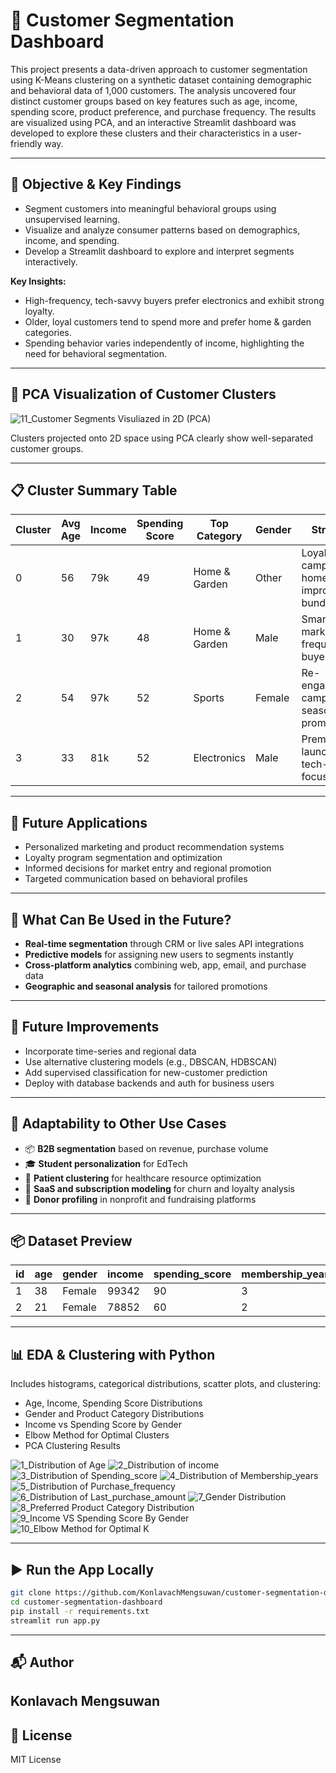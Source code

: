 # 🧠 Customer Segmentation Dashboard

This project presents a data-driven approach to customer segmentation using K-Means clustering on a synthetic dataset containing demographic and behavioral data of 1,000 customers. The analysis uncovered four distinct customer groups based on key features such as age, income, spending score, product preference, and purchase frequency. The results are visualized using PCA, and an interactive Streamlit dashboard was developed to explore these clusters and their characteristics in a user-friendly way.

---

## 🎯 Objective & Key Findings

- Segment customers into meaningful behavioral groups using unsupervised learning.
- Visualize and analyze consumer patterns based on demographics, income, and spending.
- Develop a Streamlit dashboard to explore and interpret segments interactively.

**Key Insights:**
- High-frequency, tech-savvy buyers prefer electronics and exhibit strong loyalty.
- Older, loyal customers tend to spend more and prefer home & garden categories.
- Spending behavior varies independently of income, highlighting the need for behavioral segmentation.

---

## 🧠 PCA Visualization of Customer Clusters

![11_Customer Segments Visuliazed in 2D (PCA)](https://github.com/user-attachments/assets/39836acf-d1c6-484f-9683-6ddc14e181b9)


Clusters projected onto 2D space using PCA clearly show well-separated customer groups.

---

## 📋 Cluster Summary Table

| Cluster | Avg Age | Income | Spending Score | Top Category | Gender | Strategy |
|---------|---------|--------|----------------|---------------|--------|----------|
| 0       | 56      | 79k    | 49             | Home & Garden | Other  | Loyalty campaigns, home improvement bundles |
| 1       | 30      | 97k    | 48             | Home & Garden | Male   | Smart home marketing, frequent buyer perks |
| 2       | 54      | 97k    | 52             | Sports        | Female | Re-engagement campaigns, seasonal promos   |
| 3       | 33      | 81k    | 52             | Electronics   | Male   | Premium launches, tech-focused ads         |

---

## 🚀 Future Applications

- Personalized marketing and product recommendation systems
- Loyalty program segmentation and optimization
- Informed decisions for market entry and regional promotion
- Targeted communication based on behavioral profiles

---

## 🔮 What Can Be Used in the Future?

- **Real-time segmentation** through CRM or live sales API integrations
- **Predictive models** for assigning new users to segments instantly
- **Cross-platform analytics** combining web, app, email, and purchase data
- **Geographic and seasonal analysis** for tailored promotions

---

## 🔧 Future Improvements

- Incorporate time-series and regional data
- Use alternative clustering models (e.g., DBSCAN, HDBSCAN)
- Add supervised classification for new-customer prediction
- Deploy with database backends and auth for business users

---

## 🔁 Adaptability to Other Use Cases

- 📦 **B2B segmentation** based on revenue, purchase volume
- 🎓 **Student personalization** for EdTech
- 🏥 **Patient clustering** for healthcare resource optimization
- 🛒 **SaaS and subscription modeling** for churn and loyalty analysis
- 🎯 **Donor profiling** in nonprofit and fundraising platforms

---

## 📦 Dataset Preview

| id | age | gender | income | spending_score | membership_years | purchase_frequency | preferred_category | last_purchase_amount |
|----|-----|--------|--------|----------------|-------------------|---------------------|---------------------|----------------------|
| 1  | 38  | Female | 99342  | 90             | 3                 | 24                  | Groceries           | 113.53               |
| 2  | 21  | Female | 78852  | 60             | 2                 | 42                  | Sports              | 41.93                |

---

## 📊 EDA & Clustering with Python

Includes histograms, categorical distributions, scatter plots, and clustering:

- Age, Income, Spending Score Distributions
- Gender and Product Category Distributions
- Income vs Spending Score by Gender
- Elbow Method for Optimal Clusters
- PCA Clustering Results

![1_Distribution of Age](https://github.com/user-attachments/assets/1ee17185-c435-44fa-930a-110ecdea0d3b)
![2_Distribution of income](https://github.com/user-attachments/assets/665a1366-d018-4044-b441-153b84f0ac94)
![3_Distribution of Spending_score](https://github.com/user-attachments/assets/c6baf86a-45ae-4805-9548-ddf835190997)
![4_Distribution of Membership_years](https://github.com/user-attachments/assets/7b074144-20f0-4253-a2e5-5117c0ab0ec6)
![5_Distribution of Purchase_frequency](https://github.com/user-attachments/assets/d2955866-01ca-46d8-b976-36fb7ce5c068)
![6_Distribution of Last_purchase_amount](https://github.com/user-attachments/assets/0105efed-a51b-449b-af1c-42114f4ee1cb)
![7_Gender Distribution](https://github.com/user-attachments/assets/69d0dbe1-4c11-42a2-8759-75340d9a5bbc)
![8_Preferred Product Category Distribution](https://github.com/user-attachments/assets/c9a2822d-60c2-46f5-92db-dd04083d1a29)
![9_Income VS Spending Score By Gender](https://github.com/user-attachments/assets/cf7f4a89-d0b5-4d7f-9798-b6bb369783d7)
![10_Elbow Method for Optimal K](https://github.com/user-attachments/assets/6783f80c-d936-4fad-842c-0952ffd4bab0)

---

## ▶️ Run the App Locally

```bash
git clone https://github.com/KonlavachMengsuwan/customer-segmentation-dashboard.git
cd customer-segmentation-dashboard
pip install -r requirements.txt
streamlit run app.py
```

---

## 📬 Author
Konlavach Mengsuwan  
---

## 📝 License

MIT License

